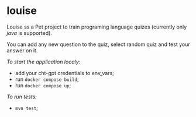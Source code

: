 # louise

Louise ss a Pet project to train programing language quizes (currently only *java* is supported).

You can add any new question to the quiz, select random quiz and test your answer on it.

*To start the application localy:*
- add your cht-gpt credentials to env_vars;
- run ```docker compose build```;
- run ```docker compose up```;

*To run tests:*
- ```mvn test```;
